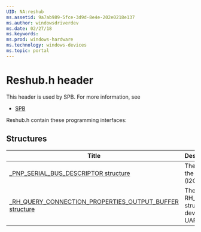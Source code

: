 ```yaml
---
UID: NA:reshub
ms.assetid: 9a7ab989-5fce-3d9d-8e4e-202e0218e137
ms.author: windowsdriverdev
ms.date: 02/27/18
ms.keywords: 
ms.prod: windows-hardware
ms.technology: windows-devices
ms.topic: portal
---
```


# Reshub.h header



This header is used by SPB. For more information, see
- [SPB](../_SPB/index.md)

Reshub.h contain these programming interfaces:


## Structures

| Title   | Description   |
| ---- |:---- |
| [_PNP_SERIAL_BUS_DESCRIPTOR structure](ns-reshub-_pnp_serial_bus_descriptor.md) | The PNP_SERIAL_BUS_DESCRIPTOR structure describes the physical connection of a target device to a serial bus (I2C, SPI, or UART). |
| [_RH_QUERY_CONNECTION_PROPERTIES_OUTPUT_BUFFER structure](ns-reshub-_rh_query_connection_properties_output_buffer.md) | The RH_QUERY_CONNECTION_PROPERTIES_OUTPUT_BUFFER structure contains the connection properties for a target device that is connected to a serial bus (I2C, SPI, or UART). |
